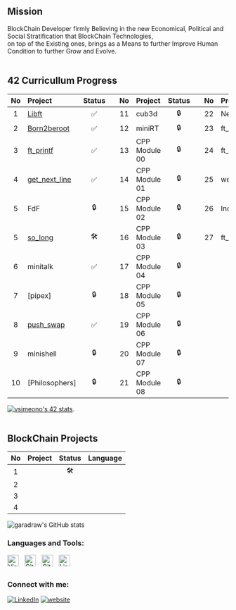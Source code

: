 ## Mission
BlockChain Developer firmly Believing in the new Economical, Political and Social Stratification that BlockChain Technologies, \
on top of the Existing ones, brings as a Means to further Improve Human Condition to further Grow and Evolve.  
<br />


## 42 Curricullum Progress
| No  | Project                                    | Status |   | No  | Project       | Status |   | No  | Project                        | Status |
| :-: | :----------------------------------------- | :----: | - | :-: | :------------ | :----: | - | :-: | :----------------------------- | :----: |
| 1   | [Libft](../../../libft)                    | ✅     |   | 11  | cub3d         | 🔒     |   | 22  | NetPractice                    | 🔒      |
| 2   | [Born2beroot](../../../born2beroot)         | ✅     |   | 12  | miniRT        | 🔒     |   | 23  | ft_containers                  | 🔒      |
| 3   | [ft_printf](../../../ft_printf)            | ✅     |   | 13  | CPP Module 00 | 🔒     |   | 24  | ft_irc                         | 🔒      |
| 4   | [get_next_line](../../../get_next_line)    | ✅     |   | 14  | CPP Module 01 | 🔒     |   | 25  | webserv                        | 🔒      |
| 5   | FdF                                        | 🔒     |   | 15  | CPP Module 02 | 🔒     |   | 26  | Inception                      | 🔒      |
| 5   | [so_long](../../../so_long)                | 🛠️     |   | 16  | CPP Module 03 | 🔒     |   | 27  | ft_transcendence               | 🔒      |
| 6   | minitalk                                   | ✅     |   | 17  | CPP Module 04 | 🔒     |   |     |                                |         |
| 7   | [pipex]                                    | 🔒     |   | 18  | CPP Module 05 | 🔒     |   |     |                                |         |
| 8   | [push_swap](../../../push_swap)            | ✅     |   | 19  | CPP Module 06 | 🔒     |   |     |                                |         |
| 9   |  minishell                                 | 🔒     |   | 20  | CPP Module 07 | 🔒     |   |     |                                |         |
| 10  | [Philosophers]                             | 🔒     |   | 21  | CPP Module 08 | 🔒     |   |     |                                |         |


[![vsimeono's 42 stats](https://badge42.herokuapp.com/api/stats/vsimeono?privacyEmail=true)](https://github.com/JaeSeoKim/badge42). 
<br /> 
<br />


## BlockChain Projects
| No  | Project                                                                                                | Status |     Language    |
| :-: | :----------------------------------------------------------------------------------------------------- | :----: | :-------------: |
| 1   |                                                                                                        | 🛠️     |                 |
| 2   |                                                                                                        |        |                 |
| 3   |                                                                                                        |        |                 |
| 4   |                                                                                                        |        |                 󠁐|


![garadraw's GitHub stats](https://github-readme-stats.vercel.app/api?username=garadraw&hide=contribs,prs&show_icons=true&theme=dark)




### Languages and Tools:

<img align="left" alt="Visual Studio Code" width="26px" src="https://cdn.jsdelivr.net/gh/devicons/devicon/icons/vscode/vscode-original.svg" style="padding-right:10px;" />
<img align="left" alt="Git" width="26px" src="https://cdn.jsdelivr.net/gh/devicons/devicon/icons/git/git-original.svg" style="padding-right:10px;" />
<img align="left" alt="GitHub" width="26px" src="https://user-images.githubusercontent.com/3369400/139448065-39a229ba-4b06-434b-bc67-616e2ed80c8f.png" style="padding-right:10px;" />
<img align="left" alt="Linux" width="26px" src="https://img.icons8.com/color/48/000000/linux--v2.png"/> 
<br />
<br />

### Connect with me:

[![LinkedIn](./img/globe-light.svg)](https://www.linkedin.com/in/valentinsimeonovblockchaindeveloper/#gh-light-mode-only)
[![website](./img/globe-dark.svg)](https://www.linkedin.com/in/valentinsimeonovblockchaindeveloper/#gh-dark-mode-only)
&nbsp;&nbsp;


<!--
**garadraw/garadraw** is a ✨ _special_ ✨ repository because its `README.md` (this file) appears on your GitHub profile.







